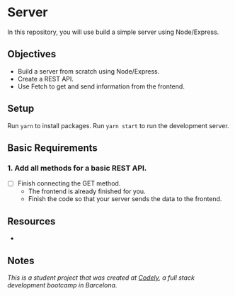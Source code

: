 # Server

In this repository, you will use build a simple server using Node/Express.

## Objectives

- Build a server from scratch using Node/Express.
- Create a REST API.
- Use Fetch to get and send information from the frontend.

## Setup

Run `yarn` to install packages.
Run `yarn start` to run the development server.

## Basic Requirements

### 1. Add all methods for a basic REST API.

- [ ] Finish connecting the GET method.
  - The frontend is already finished for you.
  - Finish the code so that your server sends the data to the frontend.


## Resources

- []()

## Notes

_This is a student project that was created at [Codely](http://codely.tech), a full stack development bootcamp in Barcelona._
